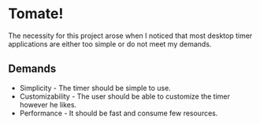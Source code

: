 # Tomate!

The necessity for this project arose when I noticed that most desktop timer applications are either too simple or do not meet my demands.

## Demands
- Simplicity - The timer should be simple to use.
- Customizability - The user should be able to customize the timer however he likes.
- Performance - It should be fast and consume few resources.
